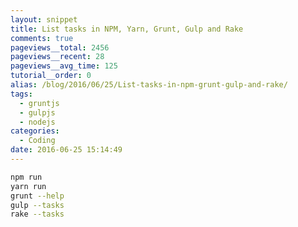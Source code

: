 ```yaml
---
layout: snippet
title: List tasks in NPM, Yarn, Grunt, Gulp and Rake
comments: true
pageviews__total: 2456
pageviews__recent: 28
pageviews__avg_time: 125
tutorial__order: 0
alias: /blog/2016/06/25/List-tasks-in-npm-grunt-gulp-and-rake/
tags:
  - gruntjs
  - gulpjs
  - nodejs
categories:
  - Coding
date: 2016-06-25 15:14:49
---
```


```bash
npm run
yarn run
grunt --help
gulp --tasks
rake --tasks
```
